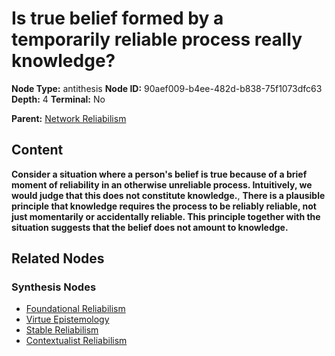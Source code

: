# Is true belief formed by a temporarily reliable process really knowledge?

**Node Type:** antithesis
**Node ID:** 90aef009-b4ee-482d-b838-75f1073dfc63
**Depth:** 4
**Terminal:** No

**Parent:** [Network Reliabilism](network-reliabilism-synthesis-6c115972-dbb4-46ae-a17f-ba3ef0111b17.md)

## Content

**Consider a situation where a person's belief is true because of a brief moment of reliability in an otherwise unreliable process. Intuitively, we would judge that this does not constitute knowledge.**, **There is a plausible principle that knowledge requires the process to be reliably reliable, not just momentarily or accidentally reliable. This principle together with the situation suggests that the belief does not amount to knowledge.**

## Related Nodes

### Synthesis Nodes

- [Foundational Reliabilism](foundational-reliabilism-synthesis-62cbcc47-31bd-4ddc-9c2b-b0331df17be2.md)
- [Virtue Epistemology](virtue-epistemology-synthesis-f6711846-554a-4252-91c4-f68c74afe7b4.md)
- [Stable Reliabilism](stable-reliabilism-synthesis-87661a56-cec1-4f08-b0dd-bd6a7e94990c.md)
- [Contextualist Reliabilism](contextualist-reliabilism-synthesis-81d3464d-e169-4f9d-887a-c28992e5b638.md)
